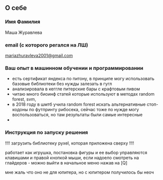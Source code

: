 ## О себе

### Имя Фамилия 
Маша Журавлева

### email (с которого регался на ЛШ)
mariazhuravleva2001@gmail.com

### Ваш опыт в машинном обучении и программировании
- есть сертификат яндекса по питону, в принципе могу использовать базовые библиотеки без нужды залезать в гугл
- анализировала в кеггле питерские бары с крафтовым пивом
- читаю много биоинф статей которые используют в методах random forest, svm, 
- в 2018 году в шмтб учила random forest искать альтернативные стоп-кодоны по футпринту рибосека, сейчас тоже по нужде могу воспользоваться, но там результаты были самые интересные
- 

### Инструкция по запуску решения

!!!! загрузить библиотеку pyxel, которая приложена сверху !!!!

работает как игрушка, постановка фигуры и ее выбор управляются клавишами и правой кнопкой мыши, если надоело смотреть на глайдеров - можно выйти в начальное меню нажав на [Q]

мне жаль что оно не для юпитера, но с юпитером получилось бы неоч
